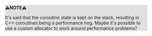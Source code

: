<div style="margin:2em; background-color: #e0e0e0;">

<strong>⚠️NOTE️️️⚠️</strong>

It's said that the coroutine state is kept on the stack, resulting in C++ coroutines being a performance hog. Maybe it's possible to use a custom allocator to work around performance problems?
</div>

